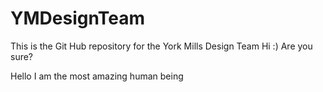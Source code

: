 # YMDesignTeam
This is the Git Hub repository for the York Mills Design Team
Hi :)
Are you sure?

Hello I am the most amazing human being
